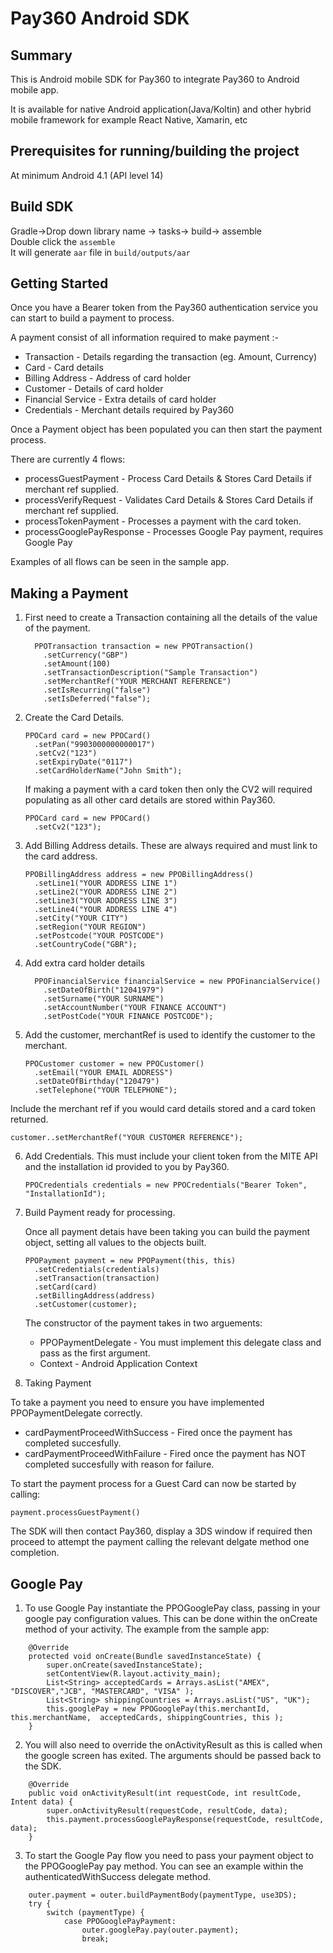 # Pay360 Android SDK

## Summary

This is Android mobile SDK for Pay360 to integrate Pay360 to Android mobile app.

It is available for native Android application(Java/Koltin) and other hybrid mobile framework for example React Native, Xamarin, etc

## Prerequisites for running/building the project

At minimum Android 4.1 (API level 14)

## Build SDK

Gradle->Drop down library name -> tasks-> build-> assemble  
 Double click the `assemble`  
 It will generate `aar` file in `build/outputs/aar`

## Getting Started

Once you have a Bearer token from the Pay360 authentication service you can start to build a payment to process.

A payment consist of all information required to make payment :-

- Transaction - Details regarding the transaction (eg. Amount, Currency)
- Card - Card details
- Billing Address - Address of card holder
- Customer - Details of card holder
- Financial Service - Extra details of card holder
- Credentials - Merchant details required by Pay360

Once a Payment object has been populated you can then start the payment process.

There are currently 4 flows:

- processGuestPayment - Process Card Details & Stores Card Details if merchant ref supplied.
- processVerifyRequest - Validates Card Details & Stores Card Details if merchant ref supplied.
- processTokenPayment - Processes a payment with the card token.
- processGooglePayResponse - Processes Google Pay payment, requires Google Pay

Examples of all flows can be seen in the sample app.

## Making a Payment

1. First need to create a Transaction containing all the details of the value of the payment.

   ```
     PPOTransaction transaction = new PPOTransaction()
       .setCurrency("GBP")
       .setAmount(100)
       .setTransactionDescription("Sample Transaction")
       .setMerchantRef("YOUR MERCHANT REFERENCE")
       .setIsRecurring("false")
       .setIsDeferred("false");
   ```

2. Create the Card Details.

   ```
   PPOCard card = new PPOCard()
     .setPan("9903000000000017")
     .setCv2("123")
     .setExpiryDate("0117")
     .setCardHolderName("John Smith");
   ```

   If making a payment with a card token then only the CV2 will required populating as all other card details are stored within Pay360.

   ```
   PPOCard card = new PPOCard()
     .setCv2("123");
   ```

3. Add Billing Address details. These are always required and must link to the card address.

   ```
   PPOBillingAddress address = new PPOBillingAddress()
     .setLine1("YOUR ADDRESS LINE 1")
     .setLine2("YOUR ADDRESS LINE 2")
     .setLine3("YOUR ADDRESS LINE 3")
     .setLine4("YOUR ADDRESS LINE 4")
     .setCity("YOUR CITY")
     .setRegion("YOUR REGION")
     .setPostcode("YOUR POSTCODE")
     .setCountryCode("GBR");
   ```

4. Add extra card holder details

   ```
     PPOFinancialService financialService = new PPOFinancialService()
       .setDateOfBirth("12041979")
       .setSurname("YOUR SURNAME")
       .setAccountNumber("YOUR FINANCE ACCOUNT")
       .setPostCode("YOUR FINANCE POSTCODE");
   ```

5. Add the customer, merchantRef is used to identify the customer to the merchant.

   ```
   PPOCustomer customer = new PPOCustomer()
     .setEmail("YOUR EMAIL ADDRESS")
     .setDateOfBirthday("120479")
     .setTelephone("YOUR TELEPHONE");
   ```

Include the merchant ref if you would card details stored and a card token returned.

```
customer..setMerchantRef("YOUR CUSTOMER REFERENCE");
```

6. Add Credentials. This must include your client token from the MITE API and the installation id provided to you by Pay360.

   ```
   PPOCredentials credentials = new PPOCredentials("Bearer Token", "InstallationId");
   ```

7. Build Payment ready for processing.

   Once all payment detais have been taking you can build the payment object,
   setting all values to the objects built.

   ```
   PPOPayment payment = new PPOPayment(this, this)
     .setCredentials(credentials)
     .setTransaction(transaction)
     .setCard(card)
     .setBillingAddress(address)
     .setCustomer(customer);
   ```

   The constructor of the payment takes in two arguements:

   - PPOPaymentDelegate - You must implement this delegate class and pass as the first argument.
   - Context - Android Application Context

8. Taking Payment

To take a payment you need to ensure you have implemented PPOPaymentDelegate correctly.

- cardPaymentProceedWithSuccess - Fired once the payment has completed succesfully.
- cardPaymentProceedWithFailure - Fired once the payment has NOT completed succesfully with reason for failure.

To start the payment process for a Guest Card can now be started by calling:

`payment.processGuestPayment()`

The SDK will then contact Pay360, display a 3DS window if required then proceed to attempt the payment calling the relevant delgate method one completion.

## Google Pay

1. To use Google Pay instantiate the PPOGooglePay class, passing in your google pay configuration values. This can be done within the onCreate method of your activity. The example from the sample app:

```
    @Override
    protected void onCreate(Bundle savedInstanceState) {
        super.onCreate(savedInstanceState);
        setContentView(R.layout.activity_main);
        List<String> acceptedCards = Arrays.asList("AMEX", "DISCOVER","JCB", "MASTERCARD", "VISA" );
        List<String> shippingCountries = Arrays.asList("US", "UK");
        this.googlePay = new PPOGooglePay(this.merchantId, this.merchantName,  acceptedCards, shippingCountries, this );
    }
```

2. You will also need to override the onActivityResult as this is called when the google screen has exited. The arguments should be passed back to the SDK.

```
    @Override
    public void onActivityResult(int requestCode, int resultCode, Intent data) {
        super.onActivityResult(requestCode, resultCode, data);
        this.payment.processGooglePayResponse(requestCode, resultCode, data);
    }
```

3. To start the Google Pay flow you need to pass your payment object to the PPOGooglePay pay method. You can see an example within the authenticatedWithSuccess delegate method.

```
    outer.payment = outer.buildPaymentBody(paymentType, use3DS);
    try {
        switch (paymentType) {
            case PPOGooglePayPayment:
                outer.googlePay.pay(outer.payment);
                break;
```
